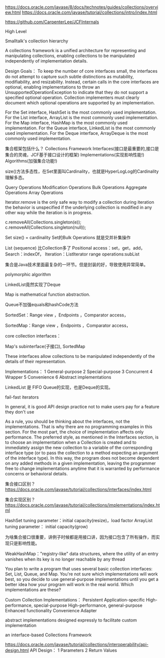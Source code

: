 https://docs.oracle.com/javase/8/docs/technotes/guides/collections/overview.html
https://docs.oracle.com/javase/tutorial/collections/intro/index.html

https://github.com/CarpenterLee/JCFInternals

High Level

Smalltalk's collection hierarchy

A collections framework is a unified architecture for representing and manipulating collections,
 enabling collections to be manipulated independently of implementation details.

Design Goals：
To keep the number of core interfaces small, the interfaces do not attempt
 to capture such subtle distinctions as mutability, modifiability, and resizability. 
 Instead, certain calls in the core interfaces are optional, enabling implementations to
  throw an UnsupportedOperationException to indicate that they do not support a specified 
  optional operation. Collection implementers must clearly document which optional operations 
  are supported by an implementation.

For the Set interface, HashSet is the most commonly used implementation.
For the List interface, ArrayList is the most commonly used implementation.
For the Map interface, HashMap is the most commonly used implementation.
For the Queue interface, LinkedList is the most commonly used implementation.
For the Deque interface, ArrayDeque is the most commonly used implementation.


集合框架包括什么？
Collections Framework
Interfaces(接口是最重要的,接口是集合的灵魂，JCF基于接口设计的框架)
Implementations(实现影响性能!)
Algorithms(加强集合功能!)

size()方法多态性，在Set里面叫Cardinality，也就是HyperLogLog的Cardinality
理解多态。


Query Operations
Modification Operations
Bulk Operations
Aggregate Operations
Array Operations



 Iterator.remove is the only safe way to modify a collection during iteration
  the behavior is unspecified if the underlying collection is modified in any other way while the iteration is in 
  progress.

c.removeAll(Collections.singleton(e));
c.removeAll(Collections.singleton(null));


Set size() = cardinality
Set的Bulk Operations 就是交并补集操作

List (sequence) 比Collection多了
Positional access：set，get，add，
Search：indexOf，
Iteration：ListIterator
range operations:subList

集合是Java技术里面最复杂的一环节。但是封装的好，导致使用异常简单。

polymorphic algorithm

LinkedList竟然实现了Deque

Map is  mathematical function abstraction.

Queue不加强equals和hashCode方法

SortedSet：Range view ，Endpoints ，Comparator access，

SortedMap：Range view ，Endpoints ，Comparator access，

core collection interfaces：

Map's subinterface(子接口), SortedMap

These interfaces allow collections to be manipulated independently of the details of their representation.

Implementations：
1  General-purpose
2  Special-purpose
3  Concurrent 
4  Wrapper 
5  Convenience 
6  Abstract implementations


LinkedList 是 FIFO Queue的实现，也是Deque的实现。

fail-fast iterators

In general, it is good API design practice not to make users pay for a feature they don't use


As a rule, you should be thinking about the interfaces, not the implementations. 
That is why there are no programming examples in this section. For the most part,
the choice of implementation affects only performance. The preferred style, as
mentioned in the Interfaces section, is to choose an implementation when a Collection 
is created and to immediately assign the new collection to a variable of the 
corresponding interface type (or to pass the collection to a method expecting 
an argument of the interface type). In this way, the program does not become
dependent on any added methods in a given implementation, leaving the programmer 
free to change implementations anytime that it is warranted by performance concerns 
or behavioral details.

集合接口区别？
https://docs.oracle.com/javase/tutorial/collections/interfaces/index.html

集合实现区别？
https://docs.oracle.com/javase/tutorial/collections/implementations/index.html

HashSet tuning parameter：initial capacity(resize)，load factor
ArrayList tuning parameter： initial capacity(grow)

为啥集合接口很重要，讲例子时候都是用接口讲，因为接口包含了所有操作，而实现只是影响性能。

WeakHashMap："registry-like" data structures, where the utility of an entry vanishes when its key is no longer reachable by any thread

You plan to write a program that uses several basic collection interfaces: Set, List, Queue, and Map. You're not sure 
which implementations will work best, so you decide to use general-purpose implementations until you get a better
 idea how your program will work in the real world. Which implementations are these?
 
Custom Collection Implementations：
Persistent
Application-specific
High-performance, special-purpose
High-performance, general-purpose
Enhanced functionality
Convenience
Adapter

abstract implementations designed expressly to facilitate custom implementation

 an interface-based Collections Framework
 
https://docs.oracle.com/javase/tutorial/collections/interoperability/api-design.html
API Design：
1  Parameters
2  Return Values

